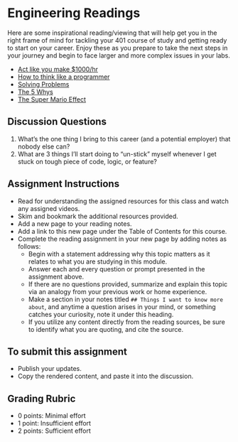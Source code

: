 # Engineering Readings

Here are some inspirational reading/viewing that will help get you in the right frame of mind for tackling your 401 course of study and getting ready to start on your career. Enjoy these as you prepare to take the next steps in your journey and begin to face larger and more complex issues in your labs.

- [Act like you make $1000/hr](https://anthony-moore.medium.com/pretend-your-time-is-worth-1-000-hour-and-youll-become-100x-more-productive-6ab2302b8e8c)
- [How to think like a programmer](https://www.freecodecamp.org/news/how-to-think-like-a-programmer-lessons-in-problem-solving-d1d8bf1de7d2)
- [Solving Problems](https://simpleprogrammer.com/solving-problems-breaking-it-down/)
- [The 5 Whys](https://www.mindtools.com/a3mi00v/5-whys)
- [The Super Mario Effect](https://www.youtube.com/watch?v=9vJRopau0g0)

## Discussion Questions

1. What’s the one thing I bring to this career (and a potential employer) that nobody else can?
2. What are 3 things I’ll start doing to “un-stick” myself whenever I get stuck on tough piece of code, logic, or feature?

## Assignment Instructions

- Read for understanding the assigned resources for this class and watch any assigned videos.
- Skim and bookmark the additional resources provided.
- Add a new page to your reading notes.
- Add a link to this new page under the Table of Contents for this course.
- Complete the reading assignment in your new page by adding notes as follows:
    - Begin with a statement addressing why this topic matters as it relates to what you are studying in this module.
    - Answer each and every question or prompt presented in the assignment above.
    - If there are no questions provided, summarize and explain this topic via an analogy from your previous work or home experience.
    - Make a section in your notes titled `## Things I want to know more about`, and anytime a question arises in your mind, or something catches your curiosity, note it under this heading.
    - If you utilize any content directly from the reading sources, be sure to identify what you are quoting, and cite the source.

## To submit this assignment

- Publish your updates.
- Copy the rendered content, and paste it into the discussion.

## Grading Rubric
- 0 points: Minimal effort
- 1 point: Insufficient effort
- 2 points: Sufficient effort